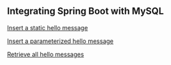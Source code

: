 ## Integrating Spring Boot with MySQL

[Insert a static hello message](http://cs5200-spring2018-rayat.us-east-2.elasticbeanstalk.com/api/hello/insert)

[Insert a parameterized hello message](http://cs5200-spring2018-rayat.us-east-2.elasticbeanstalk.com/api/hello/insert/DB%20is%20good)

[Retrieve all hello messages](http://cs5200-spring2018-rayat.us-east-2.elasticbeanstalk.com/api/hello/select/all)
